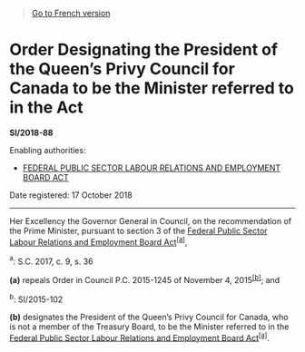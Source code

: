 > [Go to French version](/fr/Règlements/Textes%20réglementaires/2018/88.md)

# Order Designating the President of the Queen’s Privy Council for Canada to be the Minister referred to in the Act

**SI/2018-88**

Enabling authorities: 
- [FEDERAL PUBLIC SECTOR LABOUR RELATIONS AND EMPLOYMENT BOARD ACT](/en/Acts/Statutes%20of%20Canada/2013/c.%2040,%20s.%20365.md)

Date registered: 17 October 2018

----------

Her Excellency the Governor General in Council, on the recommendation of the Prime Minister, pursuant to section 3 of the [Federal Public Sector Labour Relations and Employment Board Act](/en/Acts/Statutes%20of%20Canada/2013/c.%2040,%20s.%20365.md)<sup><a href='#fn_81000-3-1714-E_hq_23006'>[a]</a></sup>,

<a name='fn_81000-3-1714-E_hq_23006'><sup>a</sup></a>: S.C. 2017, c. 9, s. 36<br />

**(a)** repeals Order in Council P.C. 2015-1245 of November 4, 2015<sup><a href='#fn_81000-3-1714-E_hq_23007'>[b]</a></sup>; and

<a name='fn_81000-3-1714-E_hq_23007'><sup>b</sup></a>: SI/2015-102<br />



**(b)** designates the President of the Queen’s Privy Council for Canada, who is not a member of the Treasury Board, to be the Minister referred to in the [Federal Public Sector Labour Relations and Employment Board Act](/en/Acts/Statutes%20of%20Canada/2013/c.%2040,%20s.%20365.md)<sup><a href='#fn_81000-3-1714-E_hq_23006'>[a]</a></sup>.




